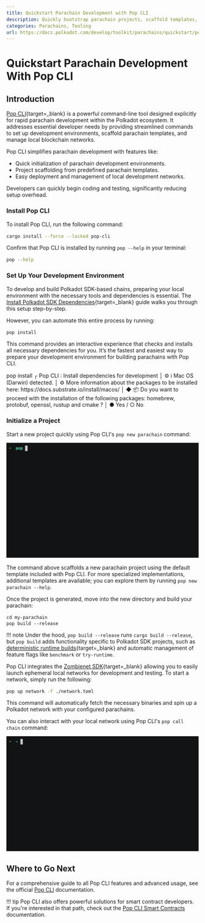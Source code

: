 ```yaml
---
title: Quickstart Parachain Development with Pop CLI
description: Quickly bootstrap parachain projects, scaffold templates, deploy local networks, and streamline development workflows using Pop CLI.
categories: Parachains, Tooling
url: https://docs.polkadot.com/develop/toolkit/parachains/quickstart/pop-cli/
---
```


# Quickstart Parachain Development With Pop CLI

## Introduction

[Pop CLI](https://onpop.io/cli/){target=\_blank} is a powerful command-line tool designed explicitly for rapid parachain development within the Polkadot ecosystem. It addresses essential developer needs by providing streamlined commands to set up development environments, scaffold parachain templates, and manage local blockchain networks.

Pop CLI simplifies parachain development with features like:

- Quick initialization of parachain development environments.
- Project scaffolding from predefined parachain templates.
- Easy deployment and management of local development networks.

Developers can quickly begin coding and testing, significantly reducing setup overhead.

### Install Pop CLI

To install Pop CLI, run the following command:

```bash
cargo install --force --locked pop-cli
```

Confirm that Pop CLI is installed by running `pop --help` in your terminal:

```bash
pop --help
```

### Set Up Your Development Environment

To develop and build Polkadot SDK-based chains, preparing your local environment with the necessary tools and dependencies is essential. The [Install Polkadot SDK Dependencies](/develop/parachains/install-polkadot-sdk/){target=\_blank} guide walks you through this setup step-by-step.

However, you can automate this entire process by running:

```bash
pop install
```

This command provides an interactive experience that checks and installs all necessary dependencies for you. It’s the fastest and easiest way to prepare your development environment for building parachains with Pop CLI.

<div id="termynal" data-termynal>
  <span data-ty="input"><span class="file-path"></span>pop install</span>
  <span data-ty>┌ Pop CLI : Install dependencies for development</span>
  <span data-ty>│ </span>
  <span data-ty></span>
  <span data-ty>⚙ ℹ️ Mac OS (Darwin) detected.</span>
  <span data-ty>│ </span>
  <span data-ty>⚙ More information about the packages to be installed here: https://docs.substrate.io/install/macos/</span>
  <span data-ty>│ </span>
  <span data-ty>◆ 📦 Do you want to proceed with the installation of the following packages: homebrew, protobuf, openssl, rustup and cmake ?</span>
  <span data-ty>│ ● Yes / ○ No </span>
</div>


### Initialize a Project

Start a new project quickly using Pop CLI's `pop new parachain` command:

<div id="termynal" data-termynal>
  <img src="/images/develop/toolkit/parachains/quickstart/pop-new.gif" alt="pop new" style="max-width: 100%" />
</div>


The command above scaffolds a new parachain project using the default template included with Pop CLI. For more specialized implementations, additional templates are available; you can explore them by running `pop new parachain --help`.

Once the project is generated, move into the new directory and build your parachain:

```
cd my-parachain
pop build --release
```

!!! note
    Under the hood, `pop build --release` runs `cargo build --release`, but `pop build` adds functionality specific to Polkadot SDK projects, such as [deterministic runtime builds](/develop/parachains/deployment/build-deterministic-runtime/){target=\_blank} and automatic management of feature flags like `benchmark` or `try-runtime`.

Pop CLI integrates the [Zombienet SDK](https://github.com/paritytech/zombienet-sdk){target=\_blank} allowing you to easily launch ephemeral local networks for development and testing. To start a network, simply run the following:

```bash
pop up network -f ./network.toml
```

This command will automatically fetch the necessary binaries and spin up a Polkadot network with your configured parachains.

You can also interact with your local network using Pop CLI's `pop call chain` command:

<div id="termynal" data-termynal>
  <img src="/images/develop/toolkit/parachains/quickstart/call-chain.gif" alt="pop call" style="max-width: 100%" />
</div>


## Where to Go Next

For a comprehensive guide to all Pop CLI features and advanced usage, see the official [Pop CLI](https://learn.onpop.io/appchains) documentation.

!!! tip
    Pop CLI also offers powerful solutions for smart contract developers. If you're interested in that path, check out the [Pop CLI Smart Contracts](https://learn.onpop.io/contracts) documentation.
